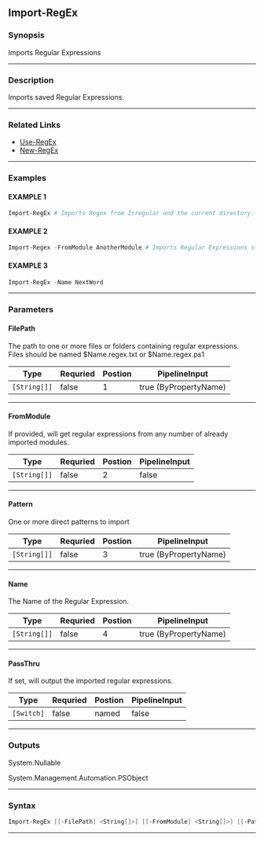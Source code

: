 
Import-RegEx
------------
### Synopsis
Imports Regular Expressions

---
### Description

Imports saved Regular Expressions.

---
### Related Links
* [Use-RegEx](Use-RegEx.md)
* [New-RegEx](New-RegEx.md)
---
### Examples
#### EXAMPLE 1
```PowerShell
Import-RegEx # Imports Regex from Irregular and the current directory.
```

#### EXAMPLE 2
```PowerShell
Import-Regex -FromModule AnotherModule # Imports Regular Expressions stored in another module.
```

#### EXAMPLE 3
```PowerShell
Import-RegEx -Name NextWord
```

---
### Parameters
#### **FilePath**

The path to one or more files or folders containing regular expressions.
Files should be named $Name.regex.txt or $Name.regex.ps1



|Type            |Requried|Postion|PipelineInput        |
|----------------|--------|-------|---------------------|
|```[String[]]```|false   |1      |true (ByPropertyName)|
---
#### **FromModule**

If provided, will get regular expressions from any number of already imported modules.



|Type            |Requried|Postion|PipelineInput|
|----------------|--------|-------|-------------|
|```[String[]]```|false   |2      |false        |
---
#### **Pattern**

One or more direct patterns to import



|Type            |Requried|Postion|PipelineInput        |
|----------------|--------|-------|---------------------|
|```[String[]]```|false   |3      |true (ByPropertyName)|
---
#### **Name**

The Name of the Regular Expression.



|Type            |Requried|Postion|PipelineInput        |
|----------------|--------|-------|---------------------|
|```[String[]]```|false   |4      |true (ByPropertyName)|
---
#### **PassThru**

If set, will output the imported regular expressions.



|Type          |Requried|Postion|PipelineInput|
|--------------|--------|-------|-------------|
|```[Switch]```|false   |named  |false        |
---
### Outputs
System.Nullable


System.Management.Automation.PSObject


---
### Syntax
```PowerShell
Import-RegEx [[-FilePath] <String[]>] [[-FromModule] <String[]>] [[-Pattern] <String[]>] [[-Name] <String[]>] [-PassThru] [<CommonParameters>]
```
---


